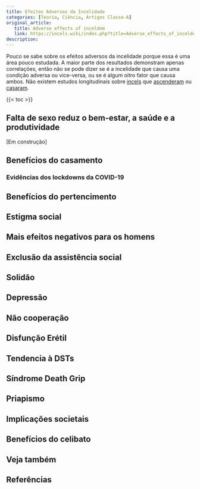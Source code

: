 ```yaml
---
title: Efeitos Adversos da Incelidade
categories: [Teoria, Ciência, Artigos Classe-A]
original_article:
   title: Adverse effects of inceldom
   link: https://incels.wiki/index.php?title=Adverse_effects_of_inceldom
description: 
---
```


Pouco se sabe sobre os efeitos adversos da incelidade porque essa é uma área pouco estudada. A maior parte dos resultados demonstram apenas correlações, então não se pode dizer se é a incelidade que causa uma condição adversa ou vice-versa, ou se é algum oitro fator que causa ambos. Não existem estudos longitudinais sobre [incels](/w/incel) que [ascenderam]() ou [casaram]().

{{< toc >}}

## Falta de sexo reduz o bem-estar, a saúde e a produtividade
[Em construção]

## Benefícios do casamento
### Evidências dos lockdowns da COVID-19
## Benefícios do pertencimento
## Estigma social
## Mais efeitos negativos para os homens
## Exclusão da assistência social
## Solidão
## Depressão
## Não cooperação
## Disfunção Erétil
## Tendencia à DSTs
## Síndrome Death Grip
## Priapismo
## Implicações societais
## Benefícios do celibato
## Veja também
## Referências
